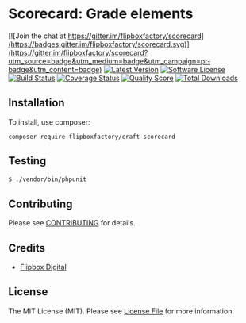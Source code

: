 # Scorecard: Grade elements
[![Join the chat at https://gitter.im/flipboxfactory/scorecard](https://badges.gitter.im/flipboxfactory/scorecard.svg)](https://gitter.im/flipboxfactory/scorecard?utm_source=badge&utm_medium=badge&utm_campaign=pr-badge&utm_content=badge)
[![Latest Version](https://img.shields.io/github/release/flipboxfactory/scorecard.svg?style=flat-square)](https://github.com/flipboxfactory/scorecard/releases)
[![Software License](https://img.shields.io/badge/license-MIT-brightgreen.svg?style=flat-square)](LICENSE)
[![Build Status](https://img.shields.io/travis/flipboxfactory/scorecard/master.svg?style=flat-square)](https://travis-ci.org/flipboxfactory/scorecard)
[![Coverage Status](https://img.shields.io/scrutinizer/coverage/g/flipboxfactory/scorecard.svg?style=flat-square)](https://scrutinizer-ci.com/g/flipboxfactory/scorecard/code-structure)
[![Quality Score](https://img.shields.io/scrutinizer/g/flipboxfactory/scorecard.svg?style=flat-square)](https://scrutinizer-ci.com/g/flipboxfactory/scorecard)
[![Total Downloads](https://img.shields.io/packagist/dt/flipboxfactory/scorecard.svg?style=flat-square)](https://packagist.org/packages/flipboxfactory/scorecard)

## Installation

To install, use composer:

```
composer require flipboxfactory/craft-scorecard
```

## Testing

``` bash
$ ./vendor/bin/phpunit
```

## Contributing

Please see [CONTRIBUTING](https://github.com/flipboxfactory/scorecard/blob/master/CONTRIBUTING.md) for details.


## Credits

- [Flipbox Digital](https://github.com/flipbox)

## License

The MIT License (MIT). Please see [License File](https://github.com/flipboxfactory/scorecard/blob/master/LICENSE) for more information.

